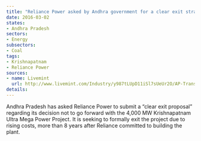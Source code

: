 ```yaml
---
title: "Reliance Power asked by Andhra government for a clear exit strategy from the Krishnapatnam Ultra Mega Power Project"
date: 2016-03-02
states:
- Andhra Pradesh
sectors:
- Energy
subsectors:
- Coal
tags:
- Krishnapatnam
- Reliance Power
sources:
- name: Livemint
  url: http://www.livemint.com/Industry/y987tLUpD11iSl7sUeUr2O/AP-Transco-seeks-exit-proposal-from-Reliance-Power-on-Krishn.html
details:
---
```


Andhra Pradesh has asked Reliance Power to submit a “clear exit proposal” regarding its decision not to go forward with the 4,000 MW Krishnapatnam Ultra Mega Power Project. It is seeking to formally exit the project due to rising costs, more than 8 years after Reliance committed to building the plant.
